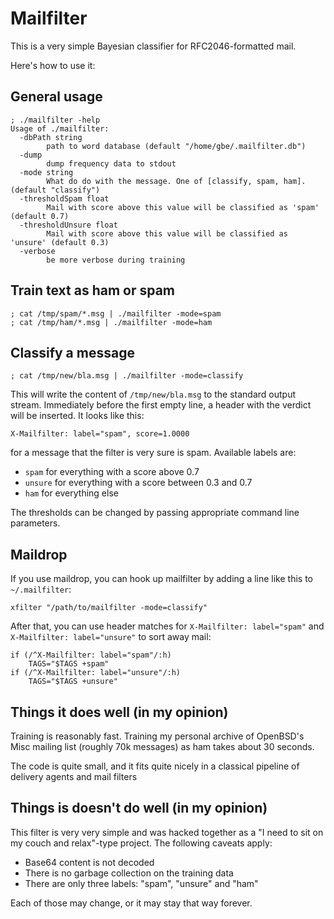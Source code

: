 # Mailfilter

This is a very simple Bayesian classifier for RFC2046-formatted mail.

Here's how to use it:

## General usage

```
; ./mailfilter -help
Usage of ./mailfilter:
  -dbPath string
    	path to word database (default "/home/gbe/.mailfilter.db")
  -dump
    	dump frequency data to stdout
  -mode string
    	What do do with the message. One of [classify, spam, ham]. (default "classify")
  -thresholdSpam float
    	Mail with score above this value will be classified as 'spam' (default 0.7)
  -thresholdUnsure float
    	Mail with score above this value will be classified as 'unsure' (default 0.3)
  -verbose
    	be more verbose during training
```

## Train text as ham or spam

```
; cat /tmp/spam/*.msg | ./mailfilter -mode=spam
; cat /tmp/ham/*.msg | ./mailfilter -mode=ham
```

## Classify a message

```
; cat /tmp/new/bla.msg | ./mailfilter -mode=classify
```

This will write the content of `/tmp/new/bla.msg` to the standard
output stream. Immediately before the first empty line, a header with
the verdict will be inserted. It looks like this:

```
X-Mailfilter: label="spam", score=1.0000
```

for a message that the filter is very sure is spam. Available labels are:

* `spam` for everything with a score above 0.7
* `unsure` for everything with a score between 0.3 and 0.7
* `ham` for everything else

The thresholds can be changed by passing appropriate command line parameters.

## Maildrop
If you use maildrop, you can hook up mailfilter by adding a line like this to `~/.mailfilter`:

```
xfilter "/path/to/mailfilter -mode=classify"
```

After that, you can use header matches for `X-Mailfilter: label="spam"`
and `X-Mailfilter: label="unsure"` to sort away mail:

```
if (/^X-Mailfilter: label="spam"/:h)
	TAGS="$TAGS +spam"
if (/^X-Mailfilter: label="unsure"/:h)
	TAGS="$TAGS +unsure"
```

## Things it does well (in my opinion)
Training is reasonably fast. Training my personal archive of OpenBSD's
Misc mailing list (roughly 70k messages) as ham takes about 30 seconds.

The code is quite small, and it fits quite nicely in a classical pipeline
of delivery agents and mail filters

## Things is doesn't do well (in my opinion)
This filter is very very simple and was hacked together as a "I need to
sit on my couch and relax"-type project. The following caveats apply:

* Base64 content is not decoded
* There is no garbage collection on the training data
* There are only three labels: "spam", "unsure" and "ham"

Each of those may change, or it may stay that way forever.